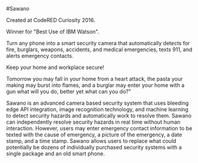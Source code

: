 #Sawano

Created at CodeRED Curiosity 2016.

Winner for "Best Use of IBM Watson".

Turn any phone into a smart security camera that automatically detects for fire, burglars, weapons, accidents, and medical emergencies, texts 911, and alerts emergency contacts.

Keep your home and workplace secure!

Tomorrow you may fall in your home from a heart attack, the pasta your making may burst into flames, and a burglar may enter your home with a gun what will you do, better yet what can you do?"

Sawano is an advanced camera based security system that uses bleeding edge API integration, image recognition technology, and machine learning to detect security hazards and automatically work to resolve them. Sawano can independently resolve security hazards in real time without human interaction. However, users may enter emergency contact information to be texted with the cause of emergency, a picture of the emergency, a date stamp, and a time stamp. Sawano allows users to replace what could potentially be dozens of individually purchased security systems with a single package and an old smart phone.
